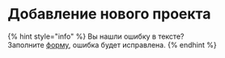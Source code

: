 # Добавление нового проекта

{% hint style="info" %}
Вы нашли ошибку в тексте?\
Заполните [форму](https://forms.gle/191Za6muNDFdTQkU6), ошибка будет исправлена.
{% endhint %}
